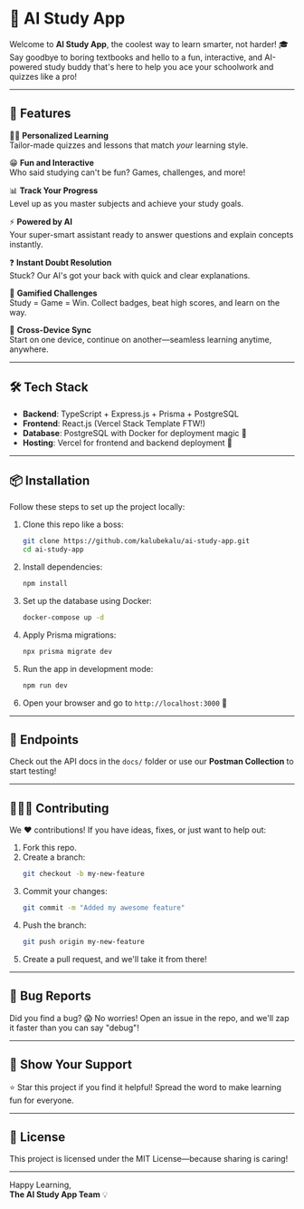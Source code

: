 # 🚀 AI Study App

Welcome to **AI Study App**, the coolest way to learn smarter, not harder! 🎓 Say goodbye to boring textbooks and hello to a fun, interactive, and AI-powered study buddy that's here to help you ace your schoolwork and quizzes like a pro!

---

## 🌟 Features

🧙‍♂️ **Personalized Learning**  
Tailor-made quizzes and lessons that match _your_ learning style.

😁 **Fun and Interactive**  
Who said studying can't be fun? Games, challenges, and more!

📊 **Track Your Progress**  
Level up as you master subjects and achieve your study goals.

⚡ **Powered by AI**  
Your super-smart assistant ready to answer questions and explain concepts instantly.

❓ **Instant Doubt Resolution**  
Stuck? Our AI's got your back with quick and clear explanations.

🚀 **Gamified Challenges**  
Study = Game = Win. Collect badges, beat high scores, and learn on the way.

📱 **Cross-Device Sync**  
Start on one device, continue on another—seamless learning anytime, anywhere.

---

## 🛠️ Tech Stack

- **Backend**: TypeScript + Express.js + Prisma + PostgreSQL
- **Frontend**: React.js (Vercel Stack Template FTW!)
- **Database**: PostgreSQL with Docker for deployment magic 🐳
- **Hosting**: Vercel for frontend and backend deployment 🚀

---

## 📦 Installation

Follow these steps to set up the project locally:

1. Clone this repo like a boss:

   ```bash
   git clone https://github.com/kalubekalu/ai-study-app.git
   cd ai-study-app
   ```

2. Install dependencies:

   ```bash
   npm install
   ```

3. Set up the database using Docker:

   ```bash
   docker-compose up -d
   ```

4. Apply Prisma migrations:

   ```bash
   npx prisma migrate dev
   ```

5. Run the app in development mode:

   ```bash
   npm run dev
   ```

6. Open your browser and go to `http://localhost:3000` 🎉

---

## 🚦 Endpoints

Check out the API docs in the `docs/` folder or use our **Postman Collection** to start testing!

---

## 🧑‍🤝‍🧑 Contributing

We ❤️ contributions! If you have ideas, fixes, or just want to help out:

1. Fork this repo.
2. Create a branch:
   ```bash
   git checkout -b my-new-feature
   ```
3. Commit your changes:
   ```bash
   git commit -m "Added my awesome feature"
   ```
4. Push the branch:
   ```bash
   git push origin my-new-feature
   ```
5. Create a pull request, and we'll take it from there!

---

## 🐛 Bug Reports

Did you find a bug? 😱 No worries! Open an issue in the repo, and we'll zap it faster than you can say "debug"!

---

## 🌈 Show Your Support

⭐ Star this project if you find it helpful! Spread the word to make learning fun for everyone.

---

## 📜 License

This project is licensed under the MIT License—because sharing is caring!

---

Happy Learning,  
**The AI Study App Team** 💡
